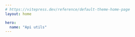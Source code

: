 ```yaml
---
# https://vitepress.dev/reference/default-theme-home-page
layout: home

hero:
  name: "Api utils"
---
```

